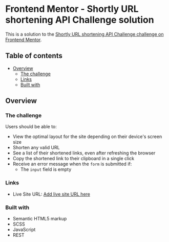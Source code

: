 # Frontend Mentor - Shortly URL shortening API Challenge solution

This is a solution to the [Shortly URL shortening API Challenge challenge on Frontend Mentor](https://www.frontendmentor.io/challenges/url-shortening-api-landing-page-2ce3ob-G).

## Table of contents

- [Overview](#overview)
  - [The challenge](#the-challenge)
  - [Links](#links)
  - [Built with](#built-with)

## Overview

### The challenge

Users should be able to:

- View the optimal layout for the site depending on their device's screen size
- Shorten any valid URL
- See a list of their shortened links, even after refreshing the browser
- Copy the shortened link to their clipboard in a single click
- Receive an error message when the `form` is submitted if:
  - The `input` field is empty

### Links

- Live Site URL: [Add live site URL here](https://your-live-site-url.com)

### Built with

- Semantic HTML5 markup
- SCSS
- JavaScript
- REST
